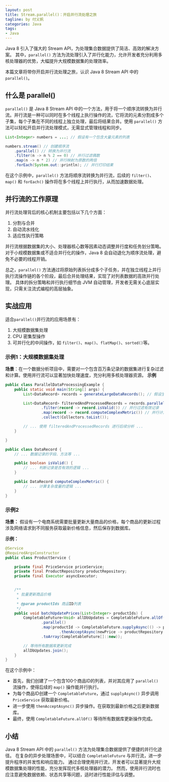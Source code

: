 ```yaml
---
layout: post
title: Stream.parallel()：开启并行流处理之旅
tagline: by 付义帆
categories: Java
tags:
- Java
---
```

Java 8 引入了强大的 Stream API，为处理集合数据提供了简洁、高效的解决方案。
其中，`parallel()` 方法为流处理引入了并行化能力，允许开发者充分利用多核处理器的优势，大幅提升大规模数据集的处理效率。

本篇文章将带你开启并行流处理之旅，认识 Java 8 Stream API 中的 `parallel()`。
## 什么是 parallel()

`parallel()` 是 Java 8 Stream API 中的一个方法，用于将一个顺序流转换为并行流。并行流是一种可以同时在多个线程上执行操作的流，它将流的元素分割成多个子集，每个子集在不同的线程上独立处理，最后将结果合并。使用 `parallel()` 方法可以轻松开启并行流处理模式，无需显式管理线程和同步。

```java
List<Integer> numbers = ...; // 假设有一个包含大量元素的列表

numbers.stream() // 创建顺序流
    .parallel() // 转换为并行流
    .filter(n -> n % 2 == 0) // 并行过滤偶数
    .map(n -> n * 2) // 并行映射为原数的两倍
    .forEach(System.out::println); // 并行打印结果
```

在这个示例中，`parallel()` 方法将顺序流转换为并行流，后续的 `filter()`、`map()` 和 `forEach()` 操作将在多个线程上并行执行，从而加速数据处理。

## 并行流的工作原理

并行流处理背后的核心机制主要包括以下几个方面：

1. 分割与合并
2. 自动流水线化
3. 适应性执行策略

并行流根据数据集的大小、处理器核心数等因素动态调整并行度和任务划分策略。对于小规模数据集或不适合并行化的操作，Java 8 会自动退化为顺序流处理，避免不必要的线程开销。

总之，`parallel()` 方法通过将原始列表拆分成多个子任务，并在独立线程上并行执行流操作链的各个阶段，最后合并处理结果，实现了对列表数据的高效并行处理。
具体的拆分策略和并行执行细节由 JVM 自动管理，开发者无需关心底层实现，只需关注流式编程的高层抽象。

## 实战应用

适合`parallel()`并行流的应用场景有：
1. 大规模数据集处理
2. CPU 密集型操作
3. 可并行化的中间操作，如 `filter()`、`map()`、`flatMap()`、`sorted()`等。

### 示例1：大规模数据集处理

**场景**：在一个数据分析项目中，需要对一个包含百万条记录的数据集进行复杂过滤和计算。使用并行流可以显著加快处理速度，充分利用多核处理器资源。
**示例** 
```java
public class ParallelDataProcessingExample {
    public static void main(String[] args) {
        List<DataRecord> records = generateLargeDataRecords(); // 假设生成包含百万条记录的数据集

        List<DataRecord> filteredAndProcessedRecords = records.parallelStream()
                .filter(record -> record.isValid()) // 并行过滤有效记录
                .map(record -> record.computeComplexMetric()) // 并行计算复杂度量
                .collect(Collectors.toList());

        // ... 使用 filteredAndProcessedRecords 进行后续分析 ...
    }

}

public class DataRecord {
    // ... 数据记录的字段、方法等 ...

    public boolean isValid() {
        // ... 判断记录是否有效的逻辑 ...
    }

    public DataRecord computeComplexMetric() {
        // ... 计算复杂度量的逻辑 ...
    }
}
```

### 示例2

**场景：**
假设有一个电商系统需要批量更新大量商品的价格，每个商品的更新过程涉及网络请求到不同服务获取最新价格信息，然后保存到数据库。

**示例：**
```java
@Service
@RequiredArgsConstructor
public class ProductService {

    private final PriceService priceService;
    private final ProductRepository productRepository;
    private final Executor asyncExecutor;


    /**
	 * 批量更新商品价格
	 *
	 * @param productIds 商品ID列表
	 */
	public void batchUpdatePrices(List<Integer> productIds) {
		CompletableFuture<Void> allDbUpdates = CompletableFuture.allOf(productIds.stream()
				.parallel()
				.map(productId -> CompletableFuture.supplyAsync(() -> priceService.getLatestPrice(productId), asyncExecutor)
						.thenAcceptAsync(newPrice -> productRepository.updatePrice(productId, newPrice), asyncExecutor))
				.toArray(CompletableFuture[]::new));

		// 等待所有数据库更新完成
		allDbUpdates.join();
	}
}
```

在这个示例中：

- 首先，我们创建了一个包含100个商品ID的列表，并对其应用了 `parallel()` 流操作，使得后续的 `map()` 操作能并行执行。
- 为每个商品ID创建一个 `CompletableFuture`，通过 `supplyAsync()` 异步调用 `PriceService` 获取最新价格。
- 进一步使用 `thenAcceptAsync()` 异步操作。在获取到最新价格之后更新数据库。
- 最终，使用 `CompletableFuture.allOf()` 等待所有数据库更新操作完成。

## 小结

Java 8 Stream API 中的 `parallel()` 方法为处理集合数据提供了便捷的并行化途径。
在复杂的异步处理场景中，可以结合 `CompletableFuture` 与并行流，进一步提升程序的并发性和响应能力。
通过合理使用并行流，开发者可以显著提升大规模数据集处理的性能，充分发挥现代多核处理器的潜力。
然而，使用并行流时也应注意避免数据依赖、状态共享等问题，适时进行性能评估与调整。
